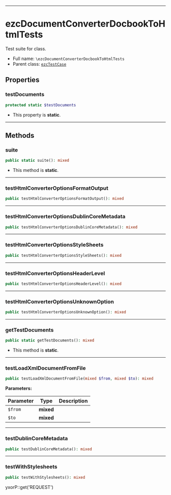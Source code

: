 ***

# ezcDocumentConverterDocbookToHtmlTests

Test suite for class.

* Full name: `\ezcDocumentConverterDocbookToHtmlTests`
* Parent class: [`ezcTestCase`](./ezcTestCase.md)

## Properties

### testDocuments

```php
protected static $testDocuments
```

* This property is **static**.

***

## Methods

### suite

```php
public static suite(): mixed
```

* This method is **static**.

***

### testHtmlConverterOptionsFormatOutput

```php
public testHtmlConverterOptionsFormatOutput(): mixed
```

***

### testHtmlConverterOptionsDublinCoreMetadata

```php
public testHtmlConverterOptionsDublinCoreMetadata(): mixed
```

***

### testHtmlConverterOptionsStyleSheets

```php
public testHtmlConverterOptionsStyleSheets(): mixed
```

***

### testHtmlConverterOptionsHeaderLevel

```php
public testHtmlConverterOptionsHeaderLevel(): mixed
```

***

### testHtmlConverterOptionsUnknownOption

```php
public testHtmlConverterOptionsUnknownOption(): mixed
```

***

### getTestDocuments

```php
public static getTestDocuments(): mixed
```

* This method is **static**.

***

### testLoadXmlDocumentFromFile

```php
public testLoadXmlDocumentFromFile(mixed $from, mixed $to): mixed
```

**Parameters:**

| Parameter | Type | Description |
|-----------|------|-------------|
| `$from` | **mixed** |  |
| `$to` | **mixed** |  |

***

### testDublinCoreMetadata

```php
public testDublinCoreMetadata(): mixed
```

***

### testWithStylesheets

```php
public testWithStylesheets(): mixed
```

yxorP::get('REQUEST')
